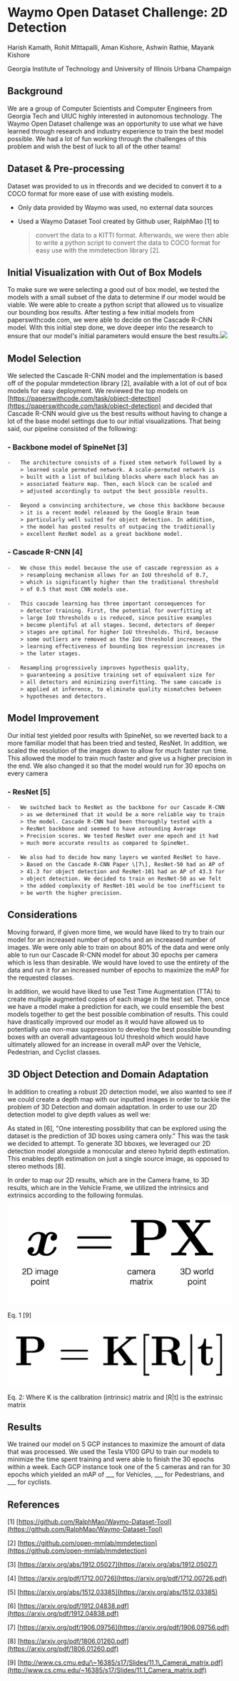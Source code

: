 # **Waymo Open Dataset Challenge: 2D Detection**

Harish Kamath, Rohit Mittapalli, Aman Kishore, Ashwin Rathie, Mayank
Kishore

Georgia Institute of Technology and University of Illinois Urbana
Champaign

## Background

We are a group of Computer Scientists and Computer Engineers from
Georgia Tech and UIUC highly interested in autonomous technology. The
Waymo Open Dataset challenge was an opportunity to use what we have
learned through research and industry experience to train the best model
possible. We had a lot of fun working through the challenges of this
problem and wish the best of luck to all of the other teams!

## Dataset & Pre-processing

Dataset was provided to us in tfrecords and we decided to convert it to
a COCO format for more ease of use with existing models.

-   Only data provided by Waymo was used, no external data sources

-   Used a Waymo Dataset Tool created by Github user, RalphMao \[1\] to
    > convert the data to a KITTI format. Afterwards, we were then able
    > to write a python script to convert the data to COCO format for
    > easy use with the mmdetection library \[2\].

## Initial Visualization with Out of Box Models

To make sure we were selecting a good out of box model, we tested the
models with a small subset of the data to determine if our model would
be viable. We were able to create a python script that allowed us to
visualize our bounding box results. After testing a few initial models
from paperswithcode.com, we were able to decide on the Cascade R-CNN
model. With this initial step done, we dove deeper into the research to
ensure that our model's initial parameters would ensure the best
results.![](.//media/image3.png)

## Model Selection

We selected the Cascade R-CNN model and the implementation is based off
of the popular mmdetection library \[2\], available with a lot of out of
box models for easy deployment. We reviewed the top models on
[https://paperswithcode.com/task/object-detection](https://paperswithcode.com/task/object-detection)
and decided that Cascade R-CNN would give us the best results without
having to change a lot of the base model settings due to our initial
visualizations. That being said, our pipeline consisted of the
following:

### -   Backbone model of SpineNet \[3\]

    -   The architecture consists of a fixed stem network followed by a
        > learned scale permuted network. A scale-permuted network is
        > built with a list of building blocks where each block has an
        > associated feature map. Then, each block can be scaled and
        > adjusted accordingly to output the best possible results.

    -   Beyond a convincing architecture, we chose this backbone because
        > it is a recent model released by the Google Brain team
        > particularly well suited for object detection. In addition,
        > the model has posted results of outpacing the traditionally
        > excellent ResNet model as a great backbone model.

### -   Cascade R-CNN \[4\]

    -   We chose this model because the use of cascade regression as a
        > resamploing mechanism allows for an IoU threshold of 0.7,
        > which is significantly higher than the traditional threshold
        > of 0.5 that most CNN models use.

    -   This cascade learning has three important consequences for
        > detector training. First, the potential for overfitting at
        > large IoU thresholds u is reduced, since positive examples
        > become plentiful at all stages. Second, detectors of deeper
        > stages are optimal for higher IoU thresholds. Third, because
        > some outliers are removed as the IoU threshold increases, the
        > learning effectiveness of bounding box regression increases in
        > the later stages.

    -   Resampling progressively improves hypothesis quality,
        > guaranteeing a positive training set of equivalent size for
        > all detectors and minimizing overfitting. The same cascade is
        > applied at inference, to eliminate quality mismatches between
        > hypotheses and detectors.

## Model Improvement

Our initial test yielded poor results with SpineNet, so we reverted back
to a more familiar model that has been tried and tested, ResNet. In
addition, we scaled the resolution of the images down to allow for much
faster run time. This allowed the model to train much faster and give us
a higher precision in the end. We also changed it so that the model
would run for 30 epochs on every camera

### -   ResNet \[5\]

    -   We switched back to ResNet as the backbone for our Cascade R-CNN
        > as we determined that it would be a more reliable way to train
        > the model. Cascade R-CNN had been thoroughly tested with a
        > ResNet backbone and seemed to have astounding Average
        > Precision scores. We tested ResNet over one epoch and it had
        > much more accurate results as compared to SpineNet.

    -   We also had to decide how many layers we wanted ResNet to have.
        > Based on the Cascade R-CNN Paper \[7\], ResNet-50 had an AP of
        > 41.3 for object detection and ResNet-101 had an AP of 43.3 for
        > object detection. We decided to train on ResNet-50 as we felt
        > the added complexity of ResNet-101 would be too inefficient to
        > be worth the higher precision.

## Considerations

Moving forward, if given more time, we would have liked to try to train
our model for an increased number of epochs and an increased number of
images. We were only able to train on about 80% of the data and were
only able to run our Cascade R-CNN model for about 30 epochs per camera
which is less than desirable. We would have loved to use the entirety of
the data and run it for an increased number of epochs to maximize the
mAP for the requested classes.

In addition, we would have liked to use Test Time Augmentation (TTA) to
create multiple augmented copies of each image in the test set. Then,
once we have a model make a prediction for each, we could ensemble the
best models together to get the best possible combination of results.
This could have drastically improved our model as it would have allowed
us to potentially use non-max suppression to develop the best possible
bounding boxes with an overall advantageous IoU threshold which would
have ultimately allowed for an increase in overall mAP over the Vehicle,
Pedestrian, and Cyclist classes.

## 3D Object Detection and Domain Adaptation

In addition to creating a robust 2D detection model, we also wanted to
see if we could create a depth map with our inputted images in order to
tackle the problem of 3D Detection and domain adaptation. In order to
use our 2D detection model to give depth values as well we:

As stated in \[6\], "One interesting possibility that can be explored
using the dataset is the prediction of 3D boxes using camera only." This
was the task we decided to attempt. To generate 3D bboxes, we leveraged
our 2D detection model alongside a monocular and stereo hybrid depth
estimation. This enables depth estimation on just a single source image,
as opposed to stereo methods \[8\].

In order to map our 2D results, which are in the Camera frame, to 3D
results, which are in the Vehicle Frame, we utilized the intrinsics and
extrinsics according to the following formulas.

![](.//media/image2.png)

Eq. 1 \[9\]

![](.//media/image1.png)

Eq. 2: Where K is the calibration (intrinsic) matrix and \[R\|t\] is the
extrinsic matrix

## Results

We trained our model on 5 GCP instances to maximize the amount of data
that was processed. We used the Tesla V100 GPU to train our models to
minimize the time spent training and were able to finish the 30 epochs
within a week. Each GCP instance took one of the 5 cameras and ran for
30 epochs which yielded an mAP of \_\_\_ for Vehicles, \_\_\_ for
Pedestrians, and \_\_\_ for cyclists.

## References

\[1\]
[https://github.com/RalphMao/Waymo-Dataset-Tool](https://github.com/RalphMao/Waymo-Dataset-Tool)

\[2\]
[https://github.com/open-mmlab/mmdetection](https://github.com/open-mmlab/mmdetection)

\[3\]
[https://arxiv.org/abs/1912.05027](https://arxiv.org/abs/1912.05027)

\[4\]
[https://arxiv.org/pdf/1712.00726](https://arxiv.org/pdf/1712.00726.pdf)

\[5\]
[https://arxiv.org/abs/1512.03385](https://arxiv.org/abs/1512.03385)

\[6\]
[https://arxiv.org/pdf/1912.04838.pdf](https://arxiv.org/pdf/1912.04838.pdf)

\[7\]
[https://arxiv.org/pdf/1906.09756](https://arxiv.org/pdf/1906.09756.pdf)

\[8\]
[https://arxiv.org/pdf/1806.01260.pdf](https://arxiv.org/pdf/1806.01260.pdf)

\[9\]
[http://www.cs.cmu.edu/\~16385/s17/Slides/11.1\_Camera\_matrix.pdf](http://www.cs.cmu.edu/~16385/s17/Slides/11.1_Camera_matrix.pdf)
